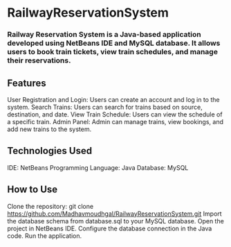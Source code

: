 # RailwayReservationSystem
### Railway Reservation System is a Java-based application developed using NetBeans IDE and MySQL database. It allows users to book train tickets, view train schedules, and manage their reservations.

## Features
User Registration and Login: Users can create an account and log in to the system.
Search Trains: Users can search for trains based on source, destination, and date.
View Train Schedule: Users can view the schedule of a specific train.
Admin Panel: Admin can manage trains, view bookings, and add new trains to the system.

## Technologies Used
IDE: NetBeans
Programming Language: Java
Database: MySQL
## How to Use
Clone the repository: git clone https://github.com/Madhavmoudhgal/RailwayReservationSystem.git
Import the database schema from database.sql to your MySQL database.
Open the project in NetBeans IDE.
Configure the database connection in the Java code.
Run the application.
